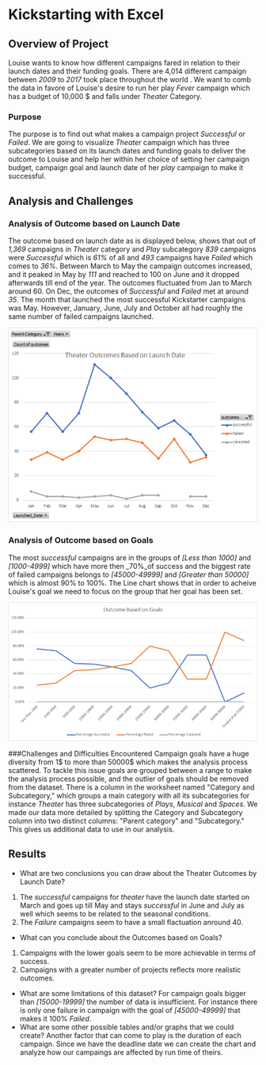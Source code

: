 # Kickstarting with Excel

## Overview of Project
Louise wants to know how different campaigns fared in relation to their launch dates and their funding goals. There are 4,014 different campaign between _2009_ to _2017_ took place throughout the world . We want to comb the data in favore of Louise's desire to run her play _Fever_ campaign which has a budget of 10,000 $ and falls under _Theater_ Category.
### Purpose
The purpose is to find out what makes a campaign project _Successful_ or _Failed_. We are going to visualize _Theater_ campaign which has three subcategories based on its launch dates and funding goals to deliver the outcome to Louise and help her within her choice of  setting her campaign budget, campaign goal and launch date of her _play_ campaign to make it successful.
## Analysis and Challenges
### Analysis of Outcome based on Launch Date
The outcome based on launch date as is displayed below, shows that out of _1,369_ campaigns in _Theater_ category and _Play_ subcategory _839_ campaigns were _Successful_ which is _61%_ of all and _493_ campaigns have _Failed_ which comes to _36%_. Between March to May the campaign outcomes increased, and it peaked in May by _111_ and reached to 100 on June and it dropped afterwards till end of the year. The outcomes fluctuated from Jan to March around 60. On Dec, the outcomes of _Successful_ and _Failed_ met at around _35_. The month that launched the most successful Kickstarter campaigns was May. However, January, June, July and October all had roughly the same number of failed campaigns launched.

![](Resources/Theater_Outcomes_vs_Launch.png)
 
### Analysis of Outcome based on Goals
The most _successful_ campaigns are in the groups of _[Less than 1000]_ and _[1000-4999]_ which have more then _70%_of success and the biggest rate of failed campaigns belongs to _[45000-49999]_ and _[Greater than 50000]_ which is almost 90% to 100%. The Line chart shows that in order to acheive Louise's goal we need to focus on the group that her goal has been set.

![](Resources/Outcomes_vs_Goals.png)


###Challenges and Difficulties Encountered
Campaign goals have a huge diversity from 1$ to more than 50000$ which makes the analysis process scattered. To tackle this issue goals are grouped between a range to make the analysis process possible, and the outlier of goals should be removed from the dataset.
There is a column in the worksheet named "Category and Subcategory," which groups a main category with all its subcategories for instance _Theater_ has three subcategories of _Plays_, _Musical_ and _Spaces_. We made our data more detailed by splitting the Category and Subcategory column into two distinct columns: "Parent category" and "Subcategory." This gives us additional data to use in our analysis.


## Results
- What are two conclusions you can draw about the Theater Outcomes by Launch Date? 
1) The _successful_ campaigns for _theater_ have the launch date started on March and goes up till May and stays _successful_ in June and July as well which seems to be related to the seasonal conditions.
2) The _Failure_ campaigns seem to have a small flactuation anround 40.
- What can you conclude about the Outcomes based on Goals?
1) Campaigns with the lower goals seem to be more achievable in terms of success. 
2) Campaigns with a greater number of projects reflects more realistic outcomes.
- What are some limitations of this dataset?
For campaign goals bigger than _[15000-19999]_ the number of data is insufficient. For instance there is only one failure in campaign with the goal of _[45000-49999]_ that makes it 100% _Failed_.
- What are some other possible tables and/or graphs that we could create?
Another factor that can come to play is the duration of each campaign. Since we have the deadline date we can create the chart and analyze how our campaings are affected by run time of theirs.

